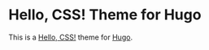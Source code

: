 # Hello, CSS! Theme for Hugo

This is a [Hello, CSS!](https://github.com/Carpetsmoker/hello-css) theme for [Hugo](https://gohugo.io/).
